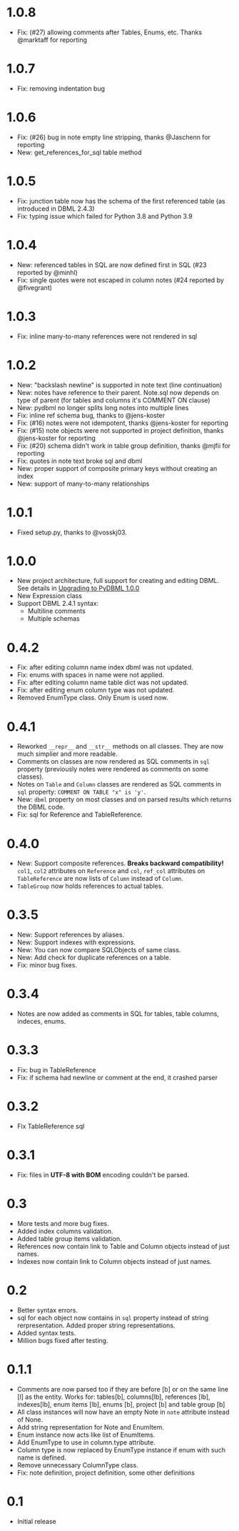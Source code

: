 # 1.0.8

- Fix: (#27) allowing comments after Tables, Enums, etc. Thanks @marktaff for reporting

# 1.0.7

- Fix: removing indentation bug

# 1.0.6

- Fix: (#26) bug in note empty line stripping, thanks @Jaschenn for reporting
- New: get_references_for_sql table method

# 1.0.5

- Fix: junction table now has the schema of the first referenced table (as introduced in DBML 2.4.3)
- Fix: typing issue which failed for Python 3.8 and Python 3.9

# 1.0.4

- New: referenced tables in SQL are now defined first in SQL (#23 reported by @minhl)  
- Fix: single quotes were not escaped in column notes (#24 reported by @fivegrant)

# 1.0.3

- Fix: inline many-to-many references were not rendered in sql

# 1.0.2

- New: "backslash newline" is supported in note text (line continuation)
- New: notes have reference to their parent. Note.sql now depends on type of parent (for tables and columns it's COMMENT ON clause)
- New: pydbml no longer splits long notes into multiple lines
- Fix: inline ref schema bug, thanks to @jens-koster
- Fix: (#16) notes were not idempotent, thanks @jens-koster for reporting
- Fix: (#15) note objects were not supported in project definition, thanks @jens-koster for reporting
- Fix: (#20) schema didn't work in table group definition, thanks @mjfii for reporting
- Fix: quotes in note text broke sql and dbml
- New: proper support of composite primary keys without creating an index
- New: support of many-to-many relationships

# 1.0.1

- Fixed setup.py, thanks to @vosskj03.

# 1.0.0

- New project architecture, full support for creating and editing DBML. See details in [Upgrading to PyDBML 1.0.0](docs/upgrading.md)
- New Expression class
- Support DBML 2.4.1 syntax:
    - Multiline comments
    - Multiple schemas

# 0.4.2

- Fix: after editing column name index dbml was not updated.
- Fix: enums with spaces in name were not applied.
- Fix: after editing column name table dict was not updated.
- Fix: after editing enum column type was not updated.
- Removed EnumType class. Only Enum is used now.

# 0.4.1

- Reworked `__repr__` and `__str__` methods on all classes. They are now much simplier and more readable.
- Comments on classes are now rendered as SQL comments in `sql` property (previously notes were rendered as comments on some classes).
- Notes on `Table` and `Column` classes are rendered as SQL comments in `sql` property: `COMMENT ON TABLE "x" is 'y'`.
- New: `dbml` property on most classes and on parsed results which returns the DBML code.
- Fix: sql for Reference and TableReference.

# 0.4.0

- New: Support composite references. **Breaks backward compatibility!** `col1`, `col2` attributes on `Reference` and `col`, `ref_col` attributes on `TableReference` are now lists of `Column` instead of `Column`.
- `TableGroup` now holds references to actual tables.

# 0.3.5

- New: Support references by aliases.
- New: Support indexes with expressions.
- New: You can now compare SQLObjects of same class.
- New: Add check for duplicate references on a table.
- Fix: minor bug fixes.

# 0.3.4

- Notes are now added as comments in SQL for tables, table columns, indeces, enums.

# 0.3.3

- Fix: bug in TableReference
- Fix: if schema had newline or comment at the end, it crashed parser

# 0.3.2

- Fix TableReference sql

# 0.3.1

- Fix: files in **UTF-8 with BOM** encoding couldn't be parsed.

# 0.3

- More tests and more bug fixes.
- Added index columns validation.
- Added table group items validation.
- References now contain link to Table and Column objects instead of just names.
- Indexes now contain link to Column objects instead of just names.

# 0.2

- Better syntax errors.
- sql for each object now contains in `sql` property instead of string rerpresentation. Added proper string representations.
- Added syntax tests.
- Million bugs fixed after testing.

# 0.1.1

- Comments are now parsed too if they are before [b] or on the same line [l] as the entity. Works for: tables[b], columns[lb], references [lb], indexes[lb], enum items [lb], enums [b], project [b] and table group [b]
- All class instances will now have an empty Note in `note` attribute instead of None.
- Add string representation for Note and EnumItem.
- Enum instance now acts like list of EnumItems.
- Add EnumType to use in column.type attribute.
- Column type is now replaced by EnumType instance if enum with such name is defined.
- Remove unnecessary ColumnType class.
- Fix: note definition, project definition, some other definitions

# 0.1

- Initial release
